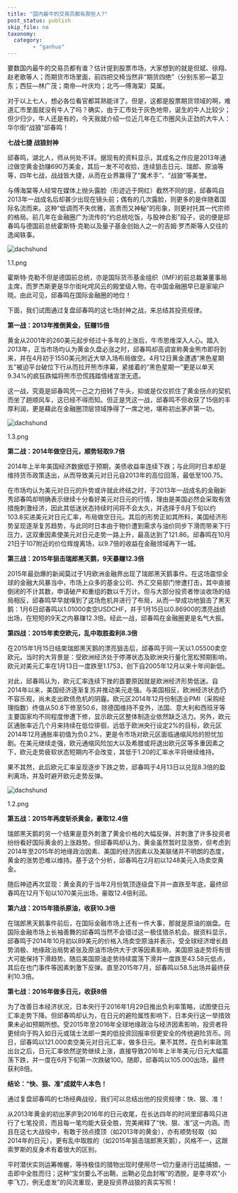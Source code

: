 ```yaml
---
title: "国内最牛的交易员都有那些人?"
post_status: publish
skip_file: no
taxonomy:
  category:
        - "ganhuo"
---
```


要数国内最牛的交易员都有谁？估计提到股票市场，大家想到的就是但斌、徐翔、赵老歌等人；而期货市场里面，前四把交椅当然非“期货四绝”（分别东邪—葛卫东；西狂—林广茂；南帝—叶庆均；北丐—傅海棠）莫属。

对于以上七人，想必各位看官都耳熟能详了。但是，这都是股票期货领域的啊，难道汇市里面就没有牛人了吗？确实，由于汇市处于灰色地带，诞生的牛人比较少；但少归少，牛人还是有的，今天我就介绍一位近几年在汇市圈风头正劲的大牛人：华尔街“战狼”邱春鸣！

**七战七捷 战狼封神**

邱春鸣，湖北人，师从何处不详。据现有的资料显示，其成名之作应是2013年通过做空黄金劲赚690万美金，其后一发不可收拾，连续狙击日元、瑞郎、原油等等，四年七战，战战皆大捷，从而在业界赢得了“魔术手”、“战狼”等美誉。

与傅海棠等人经常在媒体上抛头露脸（形迹近于网红）截然不同的是，邱春鸣自2013年一战成名后却甚少出现在镜头前；偶有的几次露脸，则更多的是伴随着国际名流而来。这种“低调而不失优雅，高贵而又神秘”的形象，则更衬托其一代宗师的格局。前几年在金融圈广为流传的“约总统吃饭，与股神合影”段子，说的便是邱春鸣与德国前总统霍斯特·克勒以及量子基金创始人之一的吉姆·罗杰斯等人交往的逸闻轶事。

![dachshund](https://cdn.fendou.la/funstoutiao/2020/12/152108767.png "1.1.png")

1.1.png

霍斯特·克勒不但是德国前总统，亦是国际货币基金组织（IMF)的前总裁兼董事局主席，而罗杰斯更是华尔街叱咤风云的殿堂级人物，在中国金融圈早已是家喻户晓。由此可见，邱春鸣在国际金融圈的地位！

下面，我们试图通过复盘邱春鸣的这七场封神之战，来总结其投资规律。

**第一战：2013年推倒黄金，狂赚15倍**

黄金从2001年的260美元起步经过十多年的上涨后，牛市思维深入人心。踏入2013年，正当市场均认为黄金久盘必涨之时，邱春鸣却高调宣称黄金熊市即将到来，并在4月初于1550美元附近大举入场布局做空。4月12日黄金遭遇“黑色星期五”被迫平台破位下行从而拉开熊市序幕，紧接着的“黑色星期一”更是以单天9.34%的疯狂跌幅将熊市恐慌践踏情绪宣泄无遗。

这一战，究竟是邱春鸣凭一己之力扭转了牛头，抑或是仅仅抓住了黄金拐点的契机而坐了趟顺风车，这已经不得而知。但正是凭这一战，邱春鸣不但收获了15倍的丰厚利润，更是藉此在金融圈顶层领域挣得了一席之地，堪称初出茅庐第一功。

![dachshund](https://cdn.fendou.la/funstoutiao/2020/12/152308674.png "1.3.png")

1.3.png

**第二战：2014年做空日元，顺势轻取9.7倍**

2014年上半年美国经济数据低于预期，美债收益率连续下跌；与此同时日本却是维持货币政策迭出，从而导致美元对日元自2013年的高位回落，最低至100.75。

在市场均认为美元对日元的升势或许就此终结之时，于2013年一战成名的金融新秀邱春鸣却明确表示继续十分看好美元对日元的行情，理由是美国必然会采取有效措施刺激经济，因此其低迷状态持续时间将不会太久，并选择于8月下旬以约103.8买进美元对日元汇率，布局做空日元。其后的形势正如其所料，美国经济形势呈现逐渐复苏趋势，与此同时日本由于物价遭到需求与油价同步下滑而带来下行压力，这双重因素使美元对日元走势一路上升，最高达到了121.86。邱春鸣在10月21日于107附近的价位辉煌离场，以9.7倍的收益在金融领域再下一城。

**第三战：2015年狙击瑞郎黑天鹅，9天暴赚12.3倍**

2015年最劲爆的新闻莫过于1月欧洲金融界出现了瑞郎黑天鹅事件。在这场震惊全球的金融大风暴当中，市场上众多的基金公司、外汇交易部门惨遭打击，其中直接倒闭的不计其数，申请破产和重组的数以千万计。但与大部分投资者惨淡收场的结局相反，邱春鸣早早就嗅到了这场危机并进行了布局，从而一举成功地狙击了黑天鹅：1月6日邱春鸣以1.01000卖空USDCHF，并于1月15日以0.86900的漂亮战绩出场，在短短的9天之内暴赚12.3倍。经此一战，邱春鸣在金融圈更是名气大振。

**第四战：2015年卖空欧元，乱中取胜盈利8.3倍**

在2015年1月15日结束瑞郎黑天鹅的漂亮狙击后，邱春鸣于同一天以1.05500卖空欧元。当时的大背景是：受欧洲经济处于停滞状态及欧洲央行量化宽松预期影响，欧元对美元汇率在1月13日一度跌至1.1753，创下自2005年12月以来十年间新低。

对此，邱春鸣认为，欧元汇率连续下挫的首要原因就是欧洲经济形势低迷。自2014年以来，美国经济逐渐复苏并推动美元走强。与美国相反，欧洲经济状态仍不容乐观，尚未走出欧债危机的阴霾。欧元区2014年12月份制造业PMI（采购经理指数）终值从50.8下修至50.6，除德国维持不变外，法国、意大利和西班牙等主要国家均不同程度惨遭下修，显示欧元区整体制造业依然缺乏活力。另外，欧元区通胀率近几个月来持续在低位徘徊，远低于欧洲央行设定2%的目标，欧元区2014年12月通胀率初值为负0.2%，更是令市场对欧元区面临通缩风险的担忧加剧。在美元继续走强，欧元通缩风险加大以及希腊或将退出欧元区等多重因素之下，欧元走势疲软状态短期内不会改变，其低于1.20的汇率水平将继续维持。

果不其然，此后欧元汇率呈现逐步下跌之势，邱春鸣于4月13日以兑现8.3倍的盈利离场，并及时避开欧元走势反弹。

![dachshund](https://cdn.fendou.la/funstoutiao/2020/12/152333080.png "1.2.png")

1.2.png

**第五战：2015年再度斩杀黄金，豪取12.4倍**

瑞郎黑天鹅的另一个结果是意外刺激了黄金价格的大幅反弹，并刺激了许多投资者纷纷看好国际黄金的上涨趋势。但邱春鸣却认为，黄金虽然暂时显涨势，但考虑到2014年至2015年的地缘政治因素、美国的经济因素以及美联储并不明朗的态度，黄金的涨势恐难以维持。基于这个分析，邱春鸣在2月初以1248美元入场卖空黄金。

随后神迹再次显现：黄金真的于当年2月份筑顶逐级盘下并一直跌至年底，最终邱春鸣在12月下旬以1070美元出场，豪取12.4倍利润。

**第六战：2015年猎杀原油，收获10.3倍**

在瑞郎黑天鹅事件前后，在国际金融市场上还有一件大事，那就是原油的崩盘。在国际金融市场上长袖善舞的邱春鸣当然不会错过这一极佳猎杀机会。据资料显示，邱春鸣于2014年10月初以89美元的价格入场卖空原油并表示，受全球经济增长趋势消极、地缘政治局势紧张及原油市场供大于求等因素影响，美国原油走势将有很大可能保持下滑趋势。随后美国原油走势持续震荡下滑并一度跌至43.58元低点，其后在也门事件等因素刺激下反弹。直至2015年7月，邱春鸣以58.5出场并最终获利10.3倍。

**第七战：2016年做多日元，收获8倍**

为了改善日本经济状况，日本央行于2016年1月29日推出负利率策略，试图使日元汇率走势下降。但邱春鸣却认为，在日元的避险属性影响下，日本央行这一举措效果未必如预期所想。受2015年至2016年全球地缘政治与经济因素影响，投资者将更倾向于购入如日元或瑞士法郎一类的低投资回报率但更安全的传统避险货币。同日，邱春鸣以121.000卖空美元对日元汇率，做多日元。果不其然，在负利率政策出台之后，日元汇率依然逆势继续上涨，直接导致2016年上半年美元/日元大幅震荡下跌，并一度在6月下旬第一次跌破100。随即，邱春鸣以105.000出场，最终获利8倍。

**结论：“快、狠、准”成就牛人本色！**

通过复盘邱春鸣的七场经典战役，我们可以总结出他的投资规律：快、狠、准！

从2013年黄金的初出茅庐到2016年的日元收尾，在长达四年的时间里邱春鸣只进行了七笔投资，而且每一笔均能大获全胜，完美阐释了“快、狠、准”这一内涵。而且在这七大战役中，有敢于拐点摸顶（如2013年的黄金），亦有顺势轻取（如2014年的日元），更有乱中取胜的（如2015年狙击瑞郎黑天鹅），风格不一，这跟索罗斯的反身术有着很大的区别。

平时潜伏实则运筹帷幄，等待极佳的猎物出现时便用尽一切力量进行迅猛捕猎，一击即中全胜而归；这种“宝剑要么不出鞘，出鞘必见血封喉”的洒脱，是李寻欢“小李飞刀，例无虚发”的风流重现，更是投资界战狼的真实写照！
